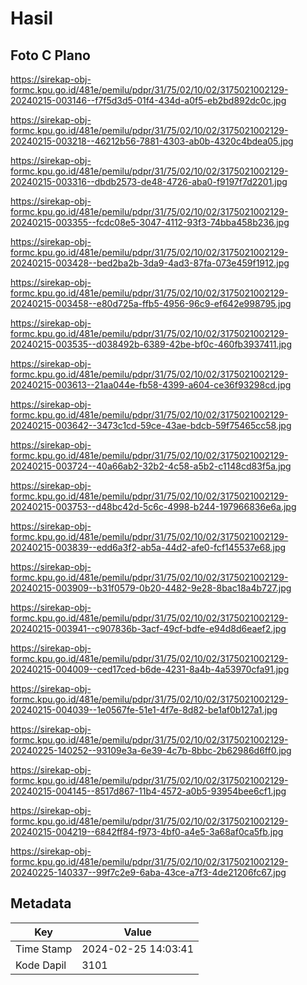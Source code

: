 # Hasil

## Foto C Plano

https://sirekap-obj-formc.kpu.go.id/481e/pemilu/pdpr/31/75/02/10/02/3175021002129-20240215-003146--f7f5d3d5-01f4-434d-a0f5-eb2bd892dc0c.jpg

https://sirekap-obj-formc.kpu.go.id/481e/pemilu/pdpr/31/75/02/10/02/3175021002129-20240215-003218--46212b56-7881-4303-ab0b-4320c4bdea05.jpg

https://sirekap-obj-formc.kpu.go.id/481e/pemilu/pdpr/31/75/02/10/02/3175021002129-20240215-003316--dbdb2573-de48-4726-aba0-f9197f7d2201.jpg

https://sirekap-obj-formc.kpu.go.id/481e/pemilu/pdpr/31/75/02/10/02/3175021002129-20240215-003355--fcdc08e5-3047-4112-93f3-74bba458b236.jpg

https://sirekap-obj-formc.kpu.go.id/481e/pemilu/pdpr/31/75/02/10/02/3175021002129-20240215-003428--bed2ba2b-3da9-4ad3-87fa-073e459f1912.jpg

https://sirekap-obj-formc.kpu.go.id/481e/pemilu/pdpr/31/75/02/10/02/3175021002129-20240215-003458--e80d725a-ffb5-4956-96c9-ef642e998795.jpg

https://sirekap-obj-formc.kpu.go.id/481e/pemilu/pdpr/31/75/02/10/02/3175021002129-20240215-003535--d038492b-6389-42be-bf0c-460fb3937411.jpg

https://sirekap-obj-formc.kpu.go.id/481e/pemilu/pdpr/31/75/02/10/02/3175021002129-20240215-003613--21aa044e-fb58-4399-a604-ce36f93298cd.jpg

https://sirekap-obj-formc.kpu.go.id/481e/pemilu/pdpr/31/75/02/10/02/3175021002129-20240215-003642--3473c1cd-59ce-43ae-bdcb-59f75465cc58.jpg

https://sirekap-obj-formc.kpu.go.id/481e/pemilu/pdpr/31/75/02/10/02/3175021002129-20240215-003724--40a66ab2-32b2-4c58-a5b2-c1148cd83f5a.jpg

https://sirekap-obj-formc.kpu.go.id/481e/pemilu/pdpr/31/75/02/10/02/3175021002129-20240215-003753--d48bc42d-5c6c-4998-b244-197966836e6a.jpg

https://sirekap-obj-formc.kpu.go.id/481e/pemilu/pdpr/31/75/02/10/02/3175021002129-20240215-003839--edd6a3f2-ab5a-44d2-afe0-fcf145537e68.jpg

https://sirekap-obj-formc.kpu.go.id/481e/pemilu/pdpr/31/75/02/10/02/3175021002129-20240215-003909--b31f0579-0b20-4482-9e28-8bac18a4b727.jpg

https://sirekap-obj-formc.kpu.go.id/481e/pemilu/pdpr/31/75/02/10/02/3175021002129-20240215-003941--c907836b-3acf-49cf-bdfe-e94d8d6eaef2.jpg

https://sirekap-obj-formc.kpu.go.id/481e/pemilu/pdpr/31/75/02/10/02/3175021002129-20240215-004009--ced17ced-b6de-4231-8a4b-4a53970cfa91.jpg

https://sirekap-obj-formc.kpu.go.id/481e/pemilu/pdpr/31/75/02/10/02/3175021002129-20240215-004039--1e0567fe-51e1-4f7e-8d82-be1af0b127a1.jpg

https://sirekap-obj-formc.kpu.go.id/481e/pemilu/pdpr/31/75/02/10/02/3175021002129-20240225-140252--93109e3a-6e39-4c7b-8bbc-2b62986d6ff0.jpg

https://sirekap-obj-formc.kpu.go.id/481e/pemilu/pdpr/31/75/02/10/02/3175021002129-20240215-004145--8517d867-11b4-4572-a0b5-93954bee6cf1.jpg

https://sirekap-obj-formc.kpu.go.id/481e/pemilu/pdpr/31/75/02/10/02/3175021002129-20240215-004219--6842ff84-f973-4bf0-a4e5-3a68af0ca5fb.jpg

https://sirekap-obj-formc.kpu.go.id/481e/pemilu/pdpr/31/75/02/10/02/3175021002129-20240225-140337--99f7c2e9-6aba-43ce-a7f3-4de21206fc67.jpg


## Metadata

| Key        | Value               |
| ---------- | ------------------- |
| Time Stamp | 2024-02-25 14:03:41 |
| Kode Dapil | 3101                |



